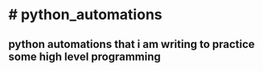 <h1> # python_automations </h1>

<h2> python automations that i am writing to practice some high level programming </h2>
